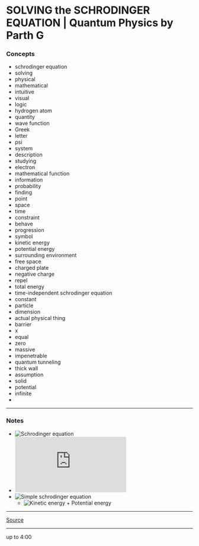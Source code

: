 # SOLVING the SCHRODINGER EQUATION | Quantum Physics by Parth G

### Concepts

- schrodinger equation
- solving
- physical
- mathematical
- intuitive
- visual
- logic
- hydrogen atom
- quantity
- wave function
- Greek
- letter
- psi
- system
- description
- studying
- electron
- mathematical function
- information
- probability
- finding
- point
- space
- time
- constraint
- behave
- progression
- symbol
- kinetic energy
- potential energy
- surrounding environment
- free space
- charged plate
- negative charge
- repel
- total energy
- time-independent schrodinger equation
- constant
- particle
- dimension
- actual physical thing
- barrier
- x
- equal
- zero
- massive
- impenetrable
- quantum tunneling
- thick wall
- assumption
- solid
- potential
- infinite
- 

---

### Notes

- ![Schrodinger equation](https://latex.codecogs.com/svg.image?\hat{H}\Psi=E\Psi)
- ![Hydrogen schrodinger equation](http://hyperphysics.phy-astr.gsu.edu/hbase/quantum/hydsch.html#c2)
- ![Simple schrodinger equation](https://latex.codecogs.com/svg.image?\frac{-\hbar^2}{2m}\frac{\partial^2\Psi}{\partial{x^2}}&plus;V\Psi=E\Psi)
    - ![Kinetic energy + Potential energy](KE+PE=E_{total})

---

[Source](https://youtu.be/sPZWtZ8vt1w)

---

up to 4:00